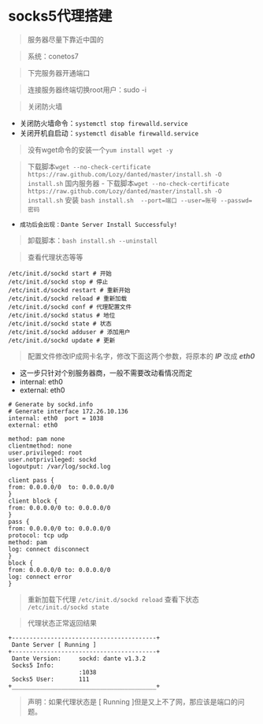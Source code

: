 # socks5代理搭建
> 服务器尽量下靠近中国的

> 系统：conetos7

> 下完服务器开通端口

> 连接服务器终端切换root用户：sudo -i

> 关闭防火墙
 - 关闭防火墙命令：`systemctl stop firewalld.service`
 - 关闭开机自启动：`systemctl disable firewalld.service`

> 没有wget命令的安装一个`yum install wget -y`

> 下载脚本`wget --no-check-certificate https://raw.github.com/Lozy/danted/master/install.sh -O install.sh`
> 国内服务器 - 下载脚本`wget --no-check-certificate https://raw.github.com/Lozy/danted/master/install.sh -O install.sh`
> 安装 `bash install.sh  --port=端口 --user=账号 --passwd=密码`
 - `成功后会出现：Dante Server Install Successfuly!`

> 卸载脚本：`bash install.sh --uninstall`


> 查看代理状态等等
```shell
/etc/init.d/sockd start # 开始
/etc/init.d/sockd stop # 停止
/etc/init.d/sockd restart # 重新开始
/etc/init.d/sockd reload # 重新加载
/etc/init.d/sockd conf # 代理配置文件
/etc/init.d/sockd status # 地位
/etc/init.d/sockd state # 状态
/etc/init.d/sockd adduser # 添加用户
/etc/init.d/sockd update # 更新
```
> 

> 配置文件修改IP成网卡名字，修改下面这两个参数，将原本的 ***IP*** 改成 ***eth0***
  - 这一步只针对个别服务器商，一般不需要改动看情况而定
 - internal: eth0
 - external: eth0
```shell
# Generate by sockd.info
# Generate interface 172.26.10.136
internal: eth0  port = 1038
external: eth0

method: pam none
clientmethod: none
user.privileged: root
user.notprivileged: sockd
logoutput: /var/log/sockd.log

client pass {
from: 0.0.0.0/0  to: 0.0.0.0/0
}
client block {
from: 0.0.0.0/0 to: 0.0.0.0/0
}
pass {
from: 0.0.0.0/0 to: 0.0.0.0/0
protocol: tcp udp
method: pam
log: connect disconnect
}
block {
from: 0.0.0.0/0 to: 0.0.0.0/0
log: connect error
}
```
> 重新加载下代理 `/etc/init.d/sockd reload`
> 查看下状态 `/etc/init.d/sockd state`

> 代理状态正常返回结果
```shell
+-----------------------------------------+
 Dante Server [ Running ] 
+-----------------------------------------+
 Dante Version:     sockd: dante v1.3.2
 Socks5 Info:      
                    :1038
 Socks5 User:       111
+_________________________________________+
```

> 声明：如果代理状态是 [ Running ]但是又上不了网，那应该是端口的问题。

